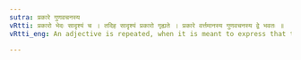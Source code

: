 ```yaml
---
sutra: प्रकारे गुणवचनस्य
vRtti: प्रकारो भेदः सादृश्यं च । तदिह सादृश्यं प्रकारो गृह्यते । प्रकारे वर्त्तमानस्य गुणवचनस्य द्वे भवतः ॥
vRtti_eng: An adjective is repeated, when it is meant to express that the said attribute belongs to a thing only to a limited degree, and the double word is treated like a _Karmadharaya_.

---
```

